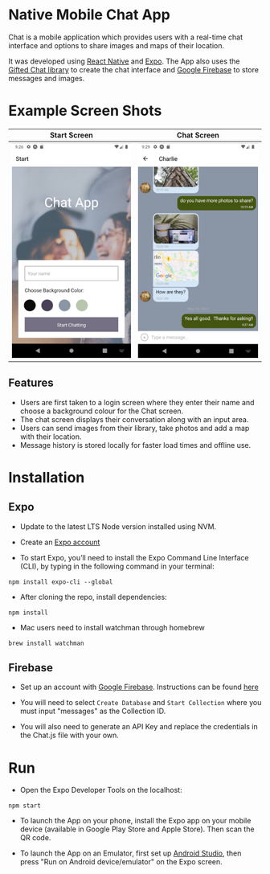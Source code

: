 # Native Mobile Chat App

Chat is a mobile application which provides users with a real-time chat interface and options to share images and maps of their location.

It was developed using [React Native](https://reactnative.dev/) and [Expo](https://expo.io). The App also uses the [Gifted Chat library](https://github.com/FaridSafi/react-native-gifted-chat) to create the chat interface and [Google Firebase](https://firebase.google.com/) to store messages and images. 

# Example Screen Shots

Start Screen             |  Chat Screen
:-------------------------:|:-------------------------:
![](assets/Chat%20Start.png) |![](assets/Chat%20Screen.png)

## Features

* Users are first taken to a login screen where they enter their name and choose a background colour for the Chat screen.
* The chat screen displays their conversation along with an input area.
* Users can send images from their library, take photos and add a map with their location.
* Message history is stored locally for faster load times and offline use.


# Installation

## Expo

* Update to the latest LTS Node version installed using NVM.

* Create an [Expo account](https://expo.io)



* To start Expo, you’ll need to install the Expo Command Line Interface (CLI),
by typing in the following command in your terminal:

```
npm install expo-cli --global
```
* After cloning the repo, install dependencies:

```
npm install
```

* Mac users need to install watchman through homebrew

```
brew install watchman
```

## Firebase

* Set up an account with [Google Firebase](https://firebase.google.com/).  Instructions can be found [here](https://firebase.google.com/docs/web/setup)
* You will need to select `Create Database` and `Start Collection` where you must input "messages" as the Collection ID. 

* You will also need to generate an API Key and replace the credentials in the Chat.js file with your own.

# Run

* Open the Expo Developer Tools on the localhost:

```
npm start
```
* To launch the App on your phone, install the Expo app on your mobile device (available in Google Play Store and Apple Store). Then scan the QR code.

* To launch the App on an Emulator, first set up [Android Studio](https://developer.android.com/studio), 
then press "Run on Android device/emulator" on the Expo screen.
